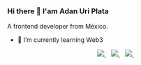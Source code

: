 ### Hi there 👋 I'am Adan Uri Plata

A frontend developer from México.

- 🌱 I’m currently learning Web3

<p align='center'>
  
  <a href="https://www.linkedin.com/in/adanuriplata/">
    <img src="https://img.shields.io/badge/linkedin-%230077B5.svg?&style=for-the-badge&logo=linkedin&logoColor=white" />
  </a>&nbsp;&nbsp;
  <a href="https://twitter.com/adanuriplata">
    <img src="https://img.shields.io/badge/twitter-%23209AEF.svg?&style=for-the-badge&logo=twitter&logoColor=white" />        
  </a>&nbsp;&nbsp;
  <a href="https://instagram.com/adanuriplata">
    <img src="https://img.shields.io/badge/instagram-%23E4405F.svg?&style=for-the-badge&logo=instagram&logoColor=white" />        
  </a>&nbsp;&nbsp;
  
</p>

<!--
**adanuriplata/adanuriplata** is a ✨ _special_ ✨ repository because its `README.md` (this file) appears on your GitHub profile.

Here are some ideas to get you started:

- 🔭 I’m currently working on ...
- 🌱 I’m currently learning ...
- 👯 I’m looking to collaborate on ...
- 🤔 I’m looking for help with ...
- 💬 Ask me about ...
- 📫 How to reach me: ...
- 😄 Pronouns: ...
- ⚡ Fun fact: ...
-->
